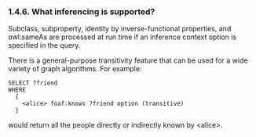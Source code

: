 <div>

<div>

<div>

<div>

### 1.4.6. What inferencing is supported?

</div>

</div>

</div>

Subclass, subproperty, identity by inverse-functional properties, and
owl:sameAs are processed at run time if an inference context option is
specified in the query.

There is a general-purpose transitivity feature that can be used for a
wide variety of graph algorithms. For example:

``` programlisting
SELECT ?friend
WHERE
  {
    <alice> foaf:knows ?friend option (transitive)
  }
```

would return all the people directly or indirectly known by \<alice\>.

</div>
